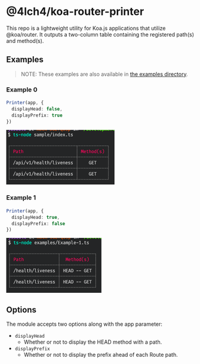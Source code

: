 # @4lch4/koa-router-printer

This repo is a lightweight utility for Koa.js applications that utilize @koa/router. It outputs a two-column table containing the registered path(s) and method(s).

## Examples

> NOTE: These examples are also available in [the examples directory](examples/index.ts).

### Example 0

```typescript
Printer(app, {
  displayHead: false,
  displayPrefix: true
})
```

![Example-Screenshot](./examples/Screenshot-00.png)

### Example 1

```typescript
Printer(app, {
  displayHead: true,
  displayPrefix: false
})
```

![Example-Screenshot](./examples/Screenshot-01.png)

## Options

The module accepts two options along with the app parameter:

- `displayHead`
  - Whether or not to display the HEAD method with a path.
- `displayPrefix`
  - Whether or not to display the prefix ahead of each Route path.
